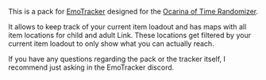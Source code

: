 This is a pack for [EmoTracker](https://emotracker.net/) designed for the [Ocarina of Time Randomizer](https://github.com/AmazingAmpharos/OoT-Randomizer).

It allows to keep track of your current item loadout and has maps with all item locations for child and adult Link. These locations get filtered by your current item loadout to only show what you can actually reach.

If you have any questions regarding the pack or the tracker itself, I recommend just asking in the EmoTracker discord.
